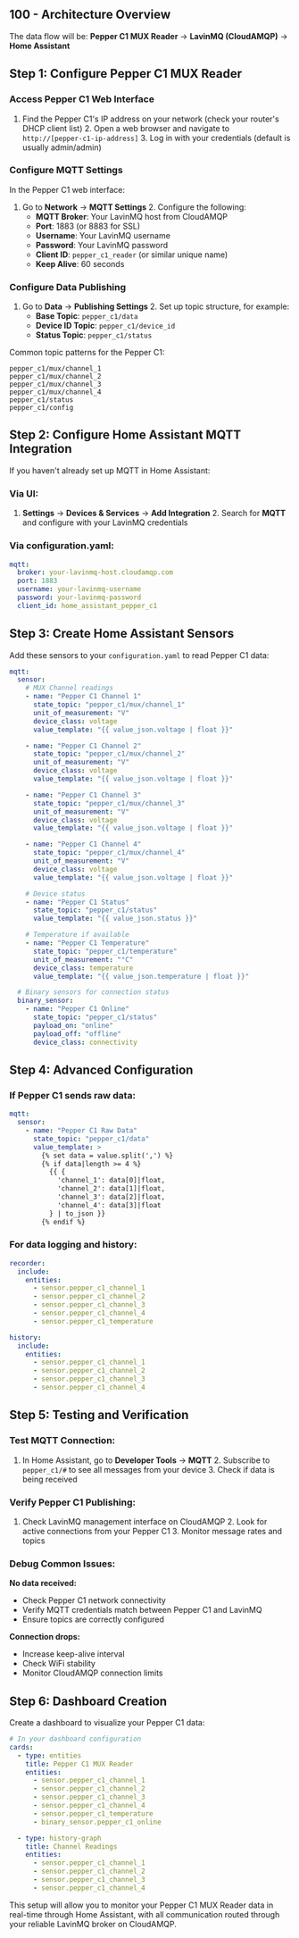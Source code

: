 ## 100 - Architecture Overview

The data flow will be:
**Pepper C1 MUX Reader** → **LavinMQ (CloudAMQP)** → **Home Assistant**

## Step 1: Configure Pepper C1 MUX Reader

### Access Pepper C1 Web Interface
1. Find the Pepper C1's IP address on your network (check your router's DHCP client list) 2. Open a web browser and navigate to `http://[pepper-c1-ip-address]` 3. Log in with your credentials (default is usually admin/admin)

### Configure MQTT Settings
In the Pepper C1 web interface:

1. Go to **Network** → **MQTT Settings** 2. Configure the following:
   - **MQTT Broker**: Your LavinMQ host from CloudAMQP
   - **Port**: 1883 (or 8883 for SSL)
   - **Username**: Your LavinMQ username
   - **Password**: Your LavinMQ password
   - **Client ID**: `pepper_c1_reader` (or similar unique name)
   - **Keep Alive**: 60 seconds

### Configure Data Publishing
1. Go to **Data** → **Publishing Settings** 2. Set up topic structure, for example:
   - **Base Topic**: `pepper_c1/data`
   - **Device ID Topic**: `pepper_c1/device_id`
   - **Status Topic**: `pepper_c1/status`

Common topic patterns for the Pepper C1:
```
pepper_c1/mux/channel_1
pepper_c1/mux/channel_2
pepper_c1/mux/channel_3
pepper_c1/mux/channel_4
pepper_c1/status
pepper_c1/config
```

## Step 2: Configure Home Assistant MQTT Integration

If you haven't already set up MQTT in Home Assistant:

### Via UI:
1. **Settings** → **Devices & Services** → **Add Integration** 2. Search for **MQTT** and configure with your LavinMQ credentials

### Via configuration.yaml:
```yaml
mqtt:
  broker: your-lavinmq-host.cloudamqp.com
  port: 1883
  username: your-lavinmq-username
  password: your-lavinmq-password
  client_id: home_assistant_pepper_c1
```

## Step 3: Create Home Assistant Sensors

Add these sensors to your `configuration.yaml` to read Pepper C1 data:

```yaml
mqtt:
  sensor:
    # MUX Channel readings
    - name: "Pepper C1 Channel 1"
      state_topic: "pepper_c1/mux/channel_1"
      unit_of_measurement: "V"
      device_class: voltage
      value_template: "{{ value_json.voltage | float }}"

    - name: "Pepper C1 Channel 2"
      state_topic: "pepper_c1/mux/channel_2"
      unit_of_measurement: "V"
      device_class: voltage
      value_template: "{{ value_json.voltage | float }}"

    - name: "Pepper C1 Channel 3"
      state_topic: "pepper_c1/mux/channel_3"
      unit_of_measurement: "V"
      device_class: voltage
      value_template: "{{ value_json.voltage | float }}"

    - name: "Pepper C1 Channel 4"
      state_topic: "pepper_c1/mux/channel_4"
      unit_of_measurement: "V"
      device_class: voltage
      value_template: "{{ value_json.voltage | float }}"

    # Device status
    - name: "Pepper C1 Status"
      state_topic: "pepper_c1/status"
      value_template: "{{ value_json.status }}"

    # Temperature if available
    - name: "Pepper C1 Temperature"
      state_topic: "pepper_c1/temperature"
      unit_of_measurement: "°C"
      device_class: temperature
      value_template: "{{ value_json.temperature | float }}"

  # Binary sensors for connection status
  binary_sensor:
    - name: "Pepper C1 Online"
      state_topic: "pepper_c1/status"
      payload_on: "online"
      payload_off: "offline"
      device_class: connectivity
```

## Step 4: Advanced Configuration

### If Pepper C1 sends raw data:
```yaml
mqtt:
  sensor:
    - name: "Pepper C1 Raw Data"
      state_topic: "pepper_c1/data"
      value_template: >
        {% set data = value.split(',') %}
        {% if data|length >= 4 %}
          {{ {
            'channel_1': data[0]|float,
            'channel_2': data[1]|float,
            'channel_3': data[2]|float,
            'channel_4': data[3]|float
          } | to_json }}
        {% endif %}
```

### For data logging and history:
```yaml
recorder:
  include:
    entities:
      - sensor.pepper_c1_channel_1
      - sensor.pepper_c1_channel_2
      - sensor.pepper_c1_channel_3
      - sensor.pepper_c1_channel_4
      - sensor.pepper_c1_temperature

history:
  include:
    entities:
      - sensor.pepper_c1_channel_1
      - sensor.pepper_c1_channel_2
      - sensor.pepper_c1_channel_3
      - sensor.pepper_c1_channel_4
```

## Step 5: Testing and Verification

### Test MQTT Connection:
1. In Home Assistant, go to **Developer Tools** → **MQTT** 2. Subscribe to `pepper_c1/#` to see all messages from your device 3. Check if data is being received

### Verify Pepper C1 Publishing:
1. Check LavinMQ management interface on CloudAMQP 2. Look for active connections from your Pepper C1 3. Monitor message rates and topics

### Debug Common Issues:

**No data received:**
- Check Pepper C1 network connectivity
- Verify MQTT credentials match between Pepper C1 and LavinMQ
- Ensure topics are correctly configured

**Connection drops:**
- Increase keep-alive interval
- Check WiFi stability
- Monitor CloudAMQP connection limits

## Step 6: Dashboard Creation

Create a dashboard to visualize your Pepper C1 data:

```yaml
# In your dashboard configuration
cards:
  - type: entities
    title: Pepper C1 MUX Reader
    entities:
      - sensor.pepper_c1_channel_1
      - sensor.pepper_c1_channel_2
      - sensor.pepper_c1_channel_3
      - sensor.pepper_c1_channel_4
      - sensor.pepper_c1_temperature
      - binary_sensor.pepper_c1_online

  - type: history-graph
    title: Channel Readings
    entities:
      - sensor.pepper_c1_channel_1
      - sensor.pepper_c1_channel_2
      - sensor.pepper_c1_channel_3
      - sensor.pepper_c1_channel_4
```

This setup will allow you to monitor your Pepper C1 MUX Reader data in real-time through Home Assistant, with all communication routed through your reliable LavinMQ broker on CloudAMQP.
